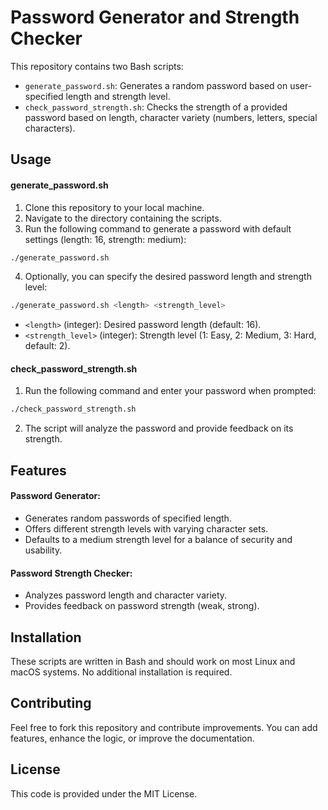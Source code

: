 # Password Generator and Strength Checker

This repository contains two Bash scripts:

- ```generate_password.sh```: Generates a random password based on user-specified length and strength level.
- ```check_password_strength.sh```: Checks the strength of a provided password based on length, character variety (numbers, letters, special characters).

## Usage

#### generate_password.sh 

1. Clone this repository to your local machine.
2. Navigate to the directory containing the scripts.
3. Run the following command to generate a password with default settings (length: 16, strength: medium):
```Bash
./generate_password.sh
```
4. Optionally, you can specify the desired password length and strength level:
```Bash
./generate_password.sh <length> <strength_level>
```
- ```<length>``` (integer): Desired password length (default: 16).
- ```<strength_level>``` (integer): Strength level (1: Easy, 2: Medium, 3: Hard, default: 2).

#### check_password_strength.sh

1. Run the following command and enter your password when prompted:
```Bash
./check_password_strength.sh
```
2. The script will analyze the password and provide feedback on its strength.

## Features

#### Password Generator:

- Generates random passwords of specified length.
- Offers different strength levels with varying character sets.
- Defaults to a medium strength level for a balance of security and usability.

#### Password Strength Checker:

- Analyzes password length and character variety.
- Provides feedback on password strength (weak, strong).


## Installation
These scripts are written in Bash and should work on most Linux and macOS systems. No additional installation is required.

## Contributing
Feel free to fork this repository and contribute improvements. You can add features, enhance the logic, or improve the documentation.

## License
This code is provided under the MIT License.
